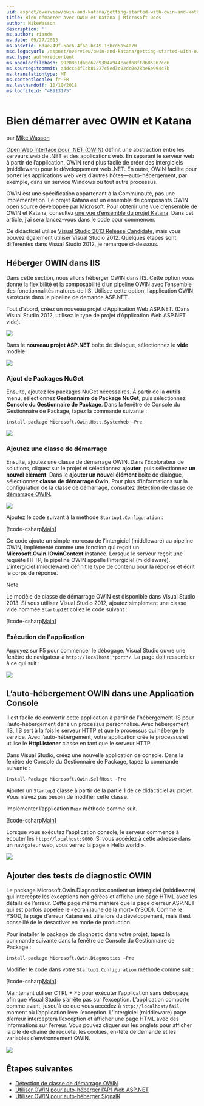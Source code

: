 ```yaml
---
uid: aspnet/overview/owin-and-katana/getting-started-with-owin-and-katana
title: Bien démarrer avec OWIN et Katana | Microsoft Docs
author: MikeWasson
description: ''
ms.author: riande
ms.date: 09/27/2013
ms.assetid: 6dae249f-5ac6-4f6e-bc49-13bcd5a54a70
msc.legacyurl: /aspnet/overview/owin-and-katana/getting-started-with-owin-and-katana
msc.type: authoredcontent
ms.openlocfilehash: 9920861da0e67d9304a944cacfb8ff8685267cd6
ms.sourcegitcommit: a4dcca4f1cb81227c5ed3c92dc0e28be6e99447b
ms.translationtype: MT
ms.contentlocale: fr-FR
ms.lasthandoff: 10/10/2018
ms.locfileid: "48913175"
---
```

<a name="getting-started-with-owin-and-katana"></a>Bien démarrer avec OWIN et Katana
====================
par [Mike Wasson](https://github.com/MikeWasson)

[Open Web Interface pour .NET (OWIN)](http://owin.org/) définit une abstraction entre les serveurs web de .NET et des applications web. En séparant le serveur web à partir de l’application, OWIN rend plus facile de créer des intergiciels (middleware) pour le développement web .NET. En outre, OWIN facilite pour porter les applications web vers d’autres hôtes&#8212;auto-hébergement, par exemple, dans un service Windows ou tout autre processus.

OWIN est une spécification appartenant à la Communauté, pas une implémentation. Le projet Katana est un ensemble de composants OWIN open source développée par Microsoft. Pour obtenir une vue d’ensemble de OWIN et Katana, consultez [une vue d’ensemble du projet Katana](an-overview-of-project-katana.md). Dans cet article, j’ai sera lancez-vous dans le code pour commencer.

Ce didacticiel utilise [Visual Studio 2013 Release Candidate](https://go.microsoft.com/fwlink/?LinkId=306566), mais vous pouvez également utiliser Visual Studio 2012. Quelques étapes sont différentes dans Visual Studio 2012, je remarque ci-dessous.

## <a name="host-owin-in-iis"></a>Héberger OWIN dans IIS

Dans cette section, nous allons héberger OWIN dans IIS. Cette option vous donne la flexibilité et la composabilité d’un pipeline OWIN avec l’ensemble des fonctionnalités matures de IIS. Utilisez cette option, l’application OWIN s’exécute dans le pipeline de demande ASP.NET.

Tout d’abord, créez un nouveau projet d’Application Web ASP.NET. (Dans Visual Studio 2012, utilisez le type de projet d’Application Web ASP.NET vide).

![](getting-started-with-owin-and-katana/_static/image1.png)

Dans le **nouveau projet ASP.NET** boîte de dialogue, sélectionnez le **vide** modèle.

![](getting-started-with-owin-and-katana/_static/image2.png)

### <a name="add-nuget-packages"></a>Ajout de Packages NuGet

Ensuite, ajoutez les packages NuGet nécessaires. À partir de la **outils** menu, sélectionnez **Gestionnaire de Package NuGet**, puis sélectionnez **Console du Gestionnaire de Package**. Dans la fenêtre de Console du Gestionnaire de Package, tapez la commande suivante :

`install-package Microsoft.Owin.Host.SystemWeb –Pre`

![](getting-started-with-owin-and-katana/_static/image3.png)

### <a name="add-a-startup-class"></a>Ajoutez une classe de démarrage

Ensuite, ajoutez une classe de démarrage OWIN. Dans l’Explorateur de solutions, cliquez sur le projet et sélectionnez **ajouter**, puis sélectionnez **un nouvel élément**. Dans le **ajouter un nouvel élément** boîte de dialogue, sélectionnez **classe de démarrage Owin**. Pour plus d’informations sur la configuration de la classe de démarrage, consultez [détection de classe de démarrage OWIN](owin-startup-class-detection.md).

![](getting-started-with-owin-and-katana/_static/image4.png)

Ajoutez le code suivant à la méthode `Startup1.Configuration` :

[!code-csharp[Main](getting-started-with-owin-and-katana/samples/sample1.cs?highlight=3)]

Ce code ajoute un simple morceau de l’intergiciel (middleware) au pipeline OWIN, implémenté comme une fonction qui reçoit un **Microsoft.Owin.IOwinContext** instance. Lorsque le serveur reçoit une requête HTTP, le pipeline OWIN appelle l’intergiciel (middleware). L’intergiciel (middleware) définit le type de contenu pour la réponse et écrit le corps de réponse.

> [!NOTE]
> Le modèle de classe de démarrage OWIN est disponible dans Visual Studio 2013. Si vous utilisez Visual Studio 2012, ajoutez simplement une classe vide nommée `Startup1`et collez le code suivant :


[!code-csharp[Main](getting-started-with-owin-and-katana/samples/sample2.cs)]

### <a name="run-the-application"></a>Exécution de l'application

Appuyez sur F5 pour commencer le débogage. Visual Studio ouvre une fenêtre de navigateur à `http://localhost:*port*/`. La page doit ressembler à ce qui suit :

![](getting-started-with-owin-and-katana/_static/image5.png)

## <a name="self-host-owin-in-a-console-application"></a>L’auto-hébergement OWIN dans une Application Console

Il est facile de convertir cette application à partir de l’hébergement IIS pour l’auto-hébergement dans un processus personnalisé. Avec hébergement IIS, IIS sert à la fois le serveur HTTP et que le processus qui héberge le service. Avec l’auto-hébergement, votre application crée le processus et utilise le **HttpListener** classe en tant que le serveur HTTP.

Dans Visual Studio, créez une nouvelle application de console. Dans la fenêtre de Console du Gestionnaire de Package, tapez la commande suivante :

`Install-Package Microsoft.Owin.SelfHost -Pre`

Ajouter un `Startup1` classe à partir de la partie 1 de ce didacticiel au projet. Vous n’avez pas besoin de modifier cette classe.

Implémenter l’application `Main` méthode comme suit.

[!code-csharp[Main](getting-started-with-owin-and-katana/samples/sample3.cs)]

Lorsque vous exécutez l’application console, le serveur commence à écouter les `http://localhost:9000`. Si vous accédez à cette adresse dans un navigateur web, vous verrez la page « Hello world ».

![](getting-started-with-owin-and-katana/_static/image6.png)

## <a name="add-owin-diagnostics"></a>Ajouter des tests de diagnostic OWIN

Le package Microsoft.Owin.Diagnostics contient un intergiciel (middleware) qui intercepte les exceptions non gérées et affiche une page HTML avec les détails de l’erreur. Cette page même manière que la page d’erreur ASP.NET qui est parfois appelée le «[écran jaune de la mort](http://en.wikipedia.org/wiki/Yellow_Screen_of_Death#Yellow)» (YSOD). Comme le YSOD, la page d’erreur Katana est utile lors du développement, mais il est conseillé de le désactiver en mode de production.

Pour installer le package de diagnostic dans votre projet, tapez la commande suivante dans la fenêtre de Console du Gestionnaire de Package :

`install-package Microsoft.Owin.Diagnostics –Pre`

Modifier le code dans votre `Startup1.Configuration` méthode comme suit :

[!code-csharp[Main](getting-started-with-owin-and-katana/samples/sample4.cs?highlight=4,9-12)]

Maintenant utiliser CTRL + F5 pour exécuter l’application sans débogage, afin que Visual Studio s’arrête pas sur l’exception. L’application comporte comme avant, jusqu'à ce que vous accédez à `http://localhost/fail`, moment où l’application lève l’exception. L’intergiciel (middleware) page d’erreur interceptera l’exception et afficher une page HTML avec des informations sur l’erreur. Vous pouvez cliquer sur les onglets pour afficher la pile de chaîne de requête, les cookies, en-tête de demande et les variables d’environnement OWIN.

![](getting-started-with-owin-and-katana/_static/image7.png)

## <a name="next-steps"></a>Étapes suivantes

- [Détection de classe de démarrage OWIN](owin-startup-class-detection.md)
- [Utiliser OWIN pour auto-héberger l’API Web ASP.NET](../../../web-api/overview/hosting-aspnet-web-api/use-owin-to-self-host-web-api.md)
- [Utiliser OWIN pour auto-héberger SignalR](../../../signalr/overview/deployment/tutorial-signalr-self-host.md)

